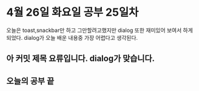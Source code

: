 # 4월 26일 화요일 공부 25일차
오늘은 toast,snackbar만 하고 그만할려고했지만 dialog 또한 재미있어 보여서 하게되었다. dialog가 오늘 배운 내용중 가장 어렵다고 생각된다.
## 아 커밋 제목 요류입니다. dialog가 맞습니다.
## 오늘의 공부 끝 
